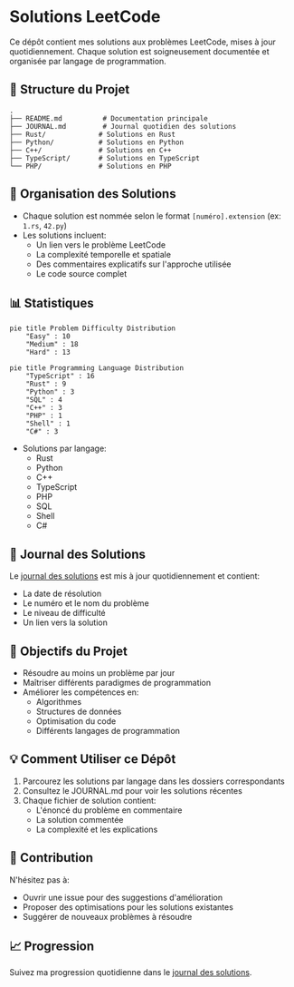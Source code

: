 # Solutions LeetCode

Ce dépôt contient mes solutions aux problèmes LeetCode, mises à jour quotidiennement. Chaque solution est soigneusement documentée et organisée par langage de programmation.

## 📁 Structure du Projet

```
.
├── README.md          # Documentation principale
├── JOURNAL.md         # Journal quotidien des solutions
├── Rust/             # Solutions en Rust
├── Python/           # Solutions en Python
├── C++/              # Solutions en C++
├── TypeScript/       # Solutions en TypeScript
└── PHP/              # Solutions en PHP
```

## 📝 Organisation des Solutions

- Chaque solution est nommée selon le format `[numéro].extension` (ex: `1.rs`, `42.py`)
- Les solutions incluent:
  - Un lien vers le problème LeetCode
  - La complexité temporelle et spatiale
  - Des commentaires explicatifs sur l'approche utilisée
  - Le code source complet

## 📊 Statistiques

```mermaid
pie title Problem Difficulty Distribution
    "Easy" : 10
    "Medium" : 18
    "Hard" : 13
```

```mermaid
pie title Programming Language Distribution
    "TypeScript" : 16
    "Rust" : 9
    "Python" : 3
    "SQL" : 4
    "C++" : 3
    "PHP" : 1
    "Shell" : 1
    "C#" : 3
```

- Solutions par langage:
  - Rust
  - Python
  - C++
  - TypeScript
  - PHP
  - SQL
  - Shell
  - C#

## 📖 Journal des Solutions

Le [journal des solutions](./JOURNAL.md) est mis à jour quotidiennement et contient:
- La date de résolution
- Le numéro et le nom du problème
- Le niveau de difficulté
- Un lien vers la solution

## 🎯 Objectifs du Projet

- Résoudre au moins un problème par jour
- Maîtriser différents paradigmes de programmation
- Améliorer les compétences en:
  - Algorithmes
  - Structures de données
  - Optimisation du code
  - Différents langages de programmation

## 💡 Comment Utiliser ce Dépôt

1. Parcourez les solutions par langage dans les dossiers correspondants
2. Consultez le JOURNAL.md pour voir les solutions récentes
3. Chaque fichier de solution contient:
   - L'énoncé du problème en commentaire
   - La solution commentée
   - La complexité et les explications

## 🚀 Contribution

N'hésitez pas à:
- Ouvrir une issue pour des suggestions d'amélioration
- Proposer des optimisations pour les solutions existantes
- Suggérer de nouveaux problèmes à résoudre

## 📈 Progression

Suivez ma progression quotidienne dans le [journal des solutions](./JOURNAL.md). 